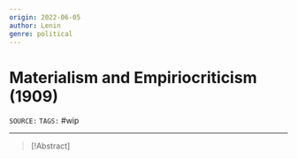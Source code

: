 ```yaml
---
origin: 2022-06-05
author: Lenin
genre: political
---
```

# Materialism and Empiriocriticism (1909)
`SOURCE:` 
`TAGS:` #wip 

---
> [!Abstract]
> 